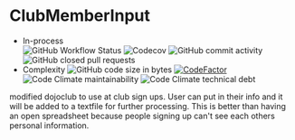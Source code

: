# ClubMemberInput

- In-process  
![GitHub Workflow Status](https://img.shields.io/github/workflow/status/CJones217/ClubMemberInput/Java%20CI%20with%20Gradle?logo=GitHub)
![Codecov](https://img.shields.io/codecov/c/gh/CJones217/ClubMemberInput?logo=CodeCov)
![GitHub commit activity](https://img.shields.io/github/commit-activity/m/CJones217/ClubMemberInput)
![GitHub closed pull requests](https://img.shields.io/github/issues-pr-closed-raw/CJones217/ClubMemberInput?logo=GitHub)
- Complexity
![GitHub code size in bytes](https://img.shields.io/github/languages/code-size/CJones217/ClubMemberInput?logo=GitHub)
[![CodeFactor](https://www.codefactor.io/repository/github/cjones217/clubmemberinput/badge)](https://www.codefactor.io/repository/github/cjones217/clubmemberinput)
![Code Climate maintainability](https://img.shields.io/codeclimate/maintainability/CJones217/ClubMemberInput?logo=Code%20Climate)
![Code Climate technical debt](https://img.shields.io/codeclimate/tech-debt/CJones217/ClubMemberInput?logo=Code%20Climate)

modified dojoclub to use at club sign ups.
User can put in their info and it will be added to a textfile for further processing.
This is better than having an open spreadsheet because people signing up can't see each others personal information.

